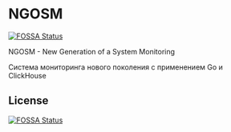 # NGOSM
[![FOSSA Status](https://app.fossa.io/api/projects/git%2Bgithub.com%2FAlNat%2FNGOSM.svg?type=shield)](https://app.fossa.io/projects/git%2Bgithub.com%2FAlNat%2FNGOSM?ref=badge_shield)


NGOSM - New Generation of a System Monitoring

Система мониторинга нового поколения с применением Go и ClickHouse


## License
[![FOSSA Status](https://app.fossa.io/api/projects/git%2Bgithub.com%2FAlNat%2FNGOSM.svg?type=large)](https://app.fossa.io/projects/git%2Bgithub.com%2FAlNat%2FNGOSM?ref=badge_large)